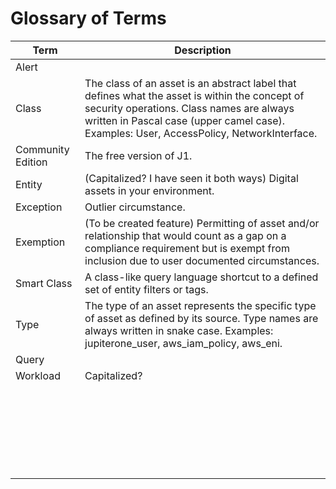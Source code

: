 # Glossary of Terms


| Term              | Description                                                  |
| ----------------- | ------------------------------------------------------------ |
| Alert             |                                                              |
| Class             | The class of an asset is an abstract label that defines what the asset is within the concept of security operations. Class names are always written in Pascal case (upper camel case). Examples: User, AccessPolicy, NetworkInterface. |
| Community Edition | The free version of J1.                                      |
| Entity            | (Capitalized? I have seen it both ways) Digital assets in your environment. |
| Exception         | Outlier circumstance.                                        |
| Exemption         | (To be created feature) Permitting of asset and/or relationship that would count as a gap on a compliance requirement but is exempt from inclusion due to user documented circumstances. |
| Smart Class       | A class-like query language shortcut to a defined set of entity filters or tags. |
| Type              | The type of an asset represents the specific type of asset as defined by its source. Type names are always written in snake case. Examples: jupiterone_user,  aws_iam_policy, aws_eni. |
| Query             |                                                              |
| Workload          | Capitalized?                                                 |
|                   |                                                              |
|                   |                                                              |
|                   |                                                              |
|                   |                                                              |
|                   |                                                              |
|                   |                                                              |
|                   |                                                              |
|                   |                                                              |
|                   |                                                              |
|                   |                                                              |
|                   |                                                              |
|                   |                                                              |
|                   |                                                              |
|                   |                                                              |
|                   |                                                              |
|                   |                                                              |
|                   |                                                              |
|                   |                                                              |
|                   |                                                              |
|                   |                                                              |
|                   |                                                              |
|                   |                                                              |
|                   |                                                              |
|                   |                                                              |
|                   |                                                              |

